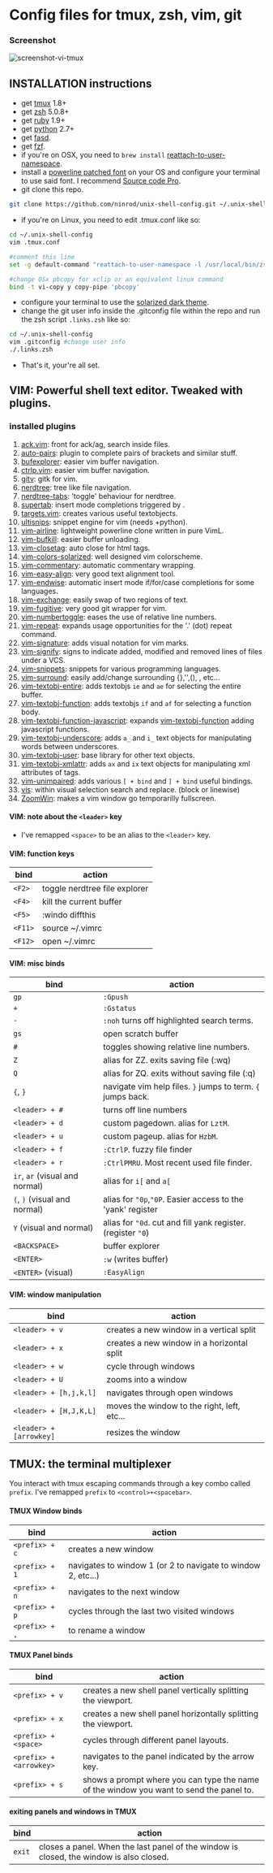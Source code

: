 # Config files for __tmux, zsh, vim, git__

### Screenshot
![screenshot-vi-tmux](https://raw.githubusercontent.com/ninrod/unix-shell-config/misc/images/papercolor-screenshot.png)

## INSTALLATION instructions

* get [tmux][tmux_link] 1.8+
* get [zsh][zsh_link] 5.0.8+
* get [ruby][ruby_link] 1.9+
* get [python][python_link] 2.7+
* get [fasd][fasd_link].
* get [fzf][fzf_link].
* if you're on OSX, you need to `brew install` [reattach-to-user-namespace][reattach_link].
* install a [powerline patched font][powerline_fonts] on your OS and configure your terminal to use said font. 
  I recommend [Source code Pro][saucecode_link].
* git clone this repo.

```sh
git clone https://github.com/ninrod/unix-shell-config.git ~/.unix-shell-config
```

* if you're on Linux, you need to edit .tmux.conf like so:

```sh
cd ~/.unix-shell-config
vim .tmux.conf

#comment this line
set -g default-command "reattach-to-user-namespace -l /usr/local/bin/zsh"

#change OSx pbcopy for xclip or an equivalent linux command
bind -t vi-copy y copy-pipe 'pbcopy'
```

* configure your terminal to use the [solarized dark theme][solarized_link].
* change the git user info inside the .gitconfig file within the repo and run the zsh script `.links.zsh` like so:

```sh
cd ~/.unix-shell-config
vim .gitconfig #change user info
./.links.zsh
```

* That's it, your're all set.

## VIM: Powerful shell text editor. Tweaked with plugins.

### installed plugins
01. [ack.vim][ack.vim_link]: front for ack/ag, search inside files.
02. [auto-pairs][auto-pairs_link]: plugin to complete pairs of brackets and similar stuff.
03. [bufexplorer][bufexplorer_link]: easier vim buffer navigation.
04. [ctrlp.vim][ctlrp_link]: easier vim buffer navigation.
05. [gitv][gitv_link]: gitk for vim.
06. [nerdtree][nerdtree_link]: tree like file navigation.
07. [nerdtree-tabs][nerdtree-tabs_link]: 'toggle' behaviour for nerdtree.
08. [supertab][supertab_link]: insert mode completions triggered by <TAB>.
09. [targets.vim][targets_link]: creates various useful textobjects.
10. [ultisnips][ultisnips_link]: snippet engine for vim (needs +python).
11. [vim-airline][airline_link]: lightweight powerline clone written in pure VimL.
12. [vim-bufkill][bufkill_link]: easier buffer unloading.
13. [vim-closetag][closetag_link]: auto close for html tags.
14. [vim-colors-solarized][vim-colors-solarized_link]: well designed vim colorscheme.
15. [vim-commentary][vim-commentary_link]: automatic commentary wrapping.
16. [vim-easy-align][vim-easy-align_link]: very good text alignment tool.
17. [vim-endwise][vim-endwise_link]: automatic insert mode if/for/case completions for some languages.
18. [vim-exchange][vim-exchange_link]: easily swap of two regions of text.
19. [vim-fugitive][vim-fugitive_link]: very good git wrapper for vim.
20. [vim-numbertoggle][vim-numbertoggle_link]: eases the use of relative line numbers.
21. [vim-repeat][vim-repeat_link]: expands usage opportunities for the '.' (dot) repeat command.
22. [vim-signature][vim-signature_link]: adds visual notation for vim marks.
23. [vim-signify][vim-signify_link]: signs to indicate added, modified and removed lines of files under a VCS.
24. [vim-snippets][vim-snippets_link]: snippets for various programming languages.
25. [vim-surround][vim-surround_link]: easily add/change surrounding {},'',(), <htmltags>, etc...
26. [vim-textobj-entire][vim-textobj-entire_link]: adds textobjs `ie` and `ae` for selecting the entire buffer.
27. [vim-textobj-function][vim-textobj-function_link]: adds textobjs `if` and `af` for selecting a function body.
28. [vim-textobj-function-javascript][vim-textobj-function-javascript_link]: expands [vim-textobj-function][vim-textobj-function_link] adding javascript functions.
29. [vim-textobj-underscore][vim-textobj-underscore_link]: adds `a_` and `i_` text objects for manipulating words between underscores.
30. [vim-textobj-user][vim-textobj-user_link]: base library for other text objects.
31. [vim-textobj-xmlattr][vim-textobj-xmlattr_link]: adds `ax` and `ix` text objects for manipulating xml attributes of tags.
32. [vim-unimpaired][vim-unimpaired_link]: adds various `[ + bind` and `] + bind` useful bindings.
33. [vis][vis_link]: within visual selection search and replace. (block or linewise)
34. [ZoomWin][ZoomWin_link]: makes a vim window go temporarilly fullscreen.

#### VIM: note about the `<leader>` key

* I've remapped `<space>` to be an alias to the `<leader>` key.

#### VIM: function keys
bind                         | action
-----------------------------|-------------------------------------------
`<F2>`  | toggle nerdtree file explorer
`<F4>`  | kill the current buffer
`<F5>`  | :windo diffthis
`<F11>` | source ~/.vimrc
`<F12>` | open ~/.vimrc

#### VIM: misc binds

bind                           | action
------------------------       | ------------------------------------------
`gp`                           | `:Gpush`
`+`                            | `:Gstatus`
`-`                            | `:noh` turns off highlighted search terms.
`gs`                           | open scratch buffer
`#`                            | toggles showing relative line numbers.
`Z`                            | alias for ZZ. exits saving file (:wq)
`Q`                            | alias for ZQ. exits without saving file (:q)
`{`, `}`                       | navigate vim help files. `}` jumps to term. `{` jumps back.
`<leader> + #`                 | turns off line numbers
`<leader> + d`                 | custom pagedown. alias for `LztM`.
`<leader> + u`                 | custom pageup. alias for `HzbM`.
`<leader> + f`                 | `:CtrlP`. fuzzy file finder
`<leader> + r`                 | `:CtrlPMRU`. Most recent used file finder.
`ir`, `ar` (visual and normal) | alias for `i[` and `a[`
`(`, `)` (visual and normal)   | alias for `"0p`,`"0P`. Easier access to the 'yank' register
`Y` (visual and normal)        | alias for `"0d`. cut and fill yank register. (register `"0`)
`<BACKSPACE>`                  | buffer explorer
`<ENTER>`                      | `:w` (writes buffer)
`<ENTER>` (visual)             | `:EasyAlign`

#### VIM: window manipulation

bind                   | action
-----------------------|------------------------------------------
`<leader> + v`         | creates a new window in a vertical split
`<leader> + x`         | creates a new window in a horizontal split
`<leader> + w`         | cycle through windows
`<leader> + U`         | zooms into a window
`<leader> + [h,j,k,l]` | navigates through open windows
`<leader> + [H,J,K,L]` | moves the window to the right, left, etc...
`<leader> + [arrowkey]`| resizes the window

## TMUX: the terminal multiplexer

You interact with tmux escaping commands through a key combo called `prefix`. I've remapped `prefix` to `<control>+<spacebar>`.

#### TMUX Window binds

bind           | action
-------------- | ------------------------------------------------------------
`<prefix> + c` | creates a new window
`<prefix> + 1` | navigates to window 1 (or 2 to navigate to window 2, etc...)
`<prefix> + n` | navigates to the next window
`<prefix> + p` | cycles through the last two visited windows
`<prefix> + ,` | to rename a window

#### TMUX Panel binds

bind                          | action
------------------------------|-----------------------------------------------------------------------------------------
`<prefix> + v`                | creates a new shell panel vertically splitting the viewport.
`<prefix> + x`                | creates a new shell panel horizontally splitting the viewport.
`<prefix> + <space>`          | cycles through different panel layouts.
`<prefix> + <arrowkey>` | navigates to the panel indicated by the arrow key.
`<prefix> + s`                | shows a prompt where you can type the name of the window you want to send the panel to.

#### exiting panels and windows in TMUX

bind                           | action
------------------------------ | -----------------------------------------------------------------------------------------
`exit`                         | closes a panel. When the last panel of the window is closed, the window is also closed.


[powerline_fonts]: <https://github.com/powerline/fonts.git> 
[fasd_link]: <https://github.com/clvv/fasd.git>
[tmux_link]: <https://github.com/tmux/tmux.git>
[zsh_link]: <https://github.com/zsh-users/zsh.git>
[solarized_link]: <https://github.com/altercation/solarized.git>
[saucecode_link]: <https://github.com/powerline/fonts/raw/master/SourceCodePro/Sauce%20Code%20Powerline%20Regular.otf>
[reattach_link]: <https://github.com/ChrisJohnsen/tmux-MacOSX-pasteboard.git>
[ruby_link]: <https://github.com/ruby/ruby.git>
[python_link]: <http://python.org>

[ack.vim_link]: <https://github.com/mileszs/ack.vim>
[auto-pairs_link]: <https://github.com/jiangmiao/auto-pairs.git>
[bufexplorer_link]: <https://github.com/jlanzarotta/bufexplorer.git>
[ctlrp_link]: <https://github.com/ctrlpvim/ctrlp.vim.git>
[gitv_link]: <https://github.com/ctrlpvim/ctrlp.vim.git>
[nerdtree_link]: <https://github.com/scrooloose/nerdtree.git>
[supertab_link]: <https://github.com/ervandew/supertab.git>
[targets_link]: <https://github.com/wellle/targets.vim.git>
[ultisnips_link]: <https://github.com/SirVer/ultisnips.git>
[airline_link]: <https://github.com/bling/vim-airline.git>
[bufkill_link]: <https://github.com/qpkorr/vim-bufkill.git>
[closetag_link]: <https://github.com/alvan/vim-closetag.git>
[vim-colors-solarized_link]: <https://github.com/altercation/vim-colors-solarized.git>
[vim-commentary_link]: <https://github.com/tpope/vim-commentary.git>
[vim-easy-align_link]: <https://github.com/junegunn/vim-easy-align.git>
[fzf_link]: <https://github.com/junegunn/fzf.git>
[vim-endwise_link]: <https://github.com/tpope/vim-endwise.git>
[vim-exchange_link]: <https://github.com/tommcdo/vim-exchange.git>
[vim-fugitive_link]: <https://github.com/tpope/vim-fugitive.git>
[nerdtree-tabs_link]: <https://github.com/jistr/vim-nerdtree-tabs.git>
[vim-numbertoggle_link]: <https://github.com/jeffkreeftmeijer/vim-numbertoggle.git>
[vim-repeat_link]: <https://github.com/tpope/vim-repeat.git>
[vim-signature_link]: <https://github.com/kshenoy/vim-signature.git>
[vim-signify_link]: <https://github.com/mhinz/vim-signify.git>
[vim-snippets_link]: <https://github.com/honza/vim-snippets.git>
[vim-surround_link]: <https://github.com/tpope/vim-surround.git>
[vim-textobj-entire_link]: <https://github.com/kana/vim-textobj-entire.git>
[vim-textobj-function_link]: <https://github.com/kana/vim-textobj-function.git>
[vim-textobj-function-javascript_link]: <https://github.com/thinca/vim-textobj-function-javascript.git>
[vim-textobj-underscore_link]: <https://github.com/lucapette/vim-textobj-underscore.git>
[vim-textobj-user_link]: <https://github.com/kana/vim-textobj-user.git>
[vim-textobj-xmlattr_link]: <https://github.com/whatyouhide/vim-textobj-xmlattr.git>
[vim-unimpaired_link]: <https://github.com/tpope/vim-unimpaired.git>
[vis_link]: <https://github.com/sencer/vis.git>
[ZoomWin_link]: <https://github.com/regedarek/ZoomWin.git>
